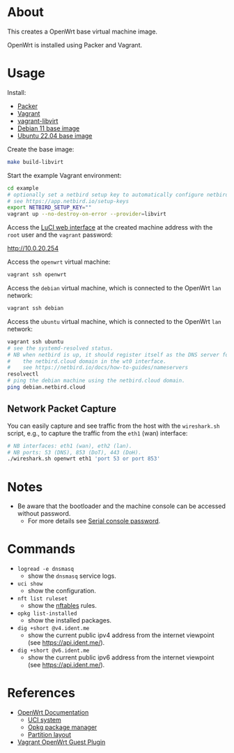 # About

This creates a OpenWrt base virtual machine image.

OpenWrt is installed using Packer and Vagrant.

# Usage

Install:

* [Packer](https://www.packer.io/)
* [Vagrant](https://www.vagrantup.com/)
* [vagrant-libvirt](https://github.com/vagrant-libvirt/vagrant-libvirt)
* [Debian 11 base image](https://github.com/rgl/debian-vagrant)
* [Ubuntu 22.04 base image](https://github.com/rgl/ubuntu-vagrant)

Create the base image:

```bash
make build-libvirt
```

Start the example Vagrant environment:

```bash
cd example
# optionally set a netbird setup key to automatically configure netbird.
# see https://app.netbird.io/setup-keys
export NETBIRD_SETUP_KEY=""
vagrant up --no-destroy-on-error --provider=libvirt
```

Access the [LuCI web interface](https://openwrt.org/docs/guide-user/luci/start)
at the created machine address with the `root` user and the `vagrant` password:

http://10.0.20.254

Access the `openwrt` virtual machine:

```bash
vagrant ssh openwrt
```

Access the `debian` virtual machine, which is connected to the OpenWrt `lan` network:

```bash
vagrant ssh debian
```

Access the `ubuntu` virtual machine, which is connected to the OpenWrt `lan` network:

```bash
vagrant ssh ubuntu
# see the systemd-resolved status.
# NB when netbird is up, it should register itself as the DNS server for
#    the netbird.cloud domain in the wt0 interface.
#    see https://netbird.io/docs/how-to-guides/nameservers
resolvectl
# ping the debian machine using the netbird.cloud domain.
ping debian.netbird.cloud
```

## Network Packet Capture

You can easily capture and see traffic from the host with the `wireshark.sh`
script, e.g., to capture the traffic from the `eth1` (wan) interface:

```bash
# NB interfaces: eth1 (wan), eth2 (lan).
# NB ports: 53 (DNS), 853 (DoT), 443 (DoH).
./wireshark.sh openwrt eth1 'port 53 or port 853'
```

# Notes

* Be aware that the bootloader and the machine console can be accessed without password.
  * For more details see [Serial console password](https://oldwiki.archive.openwrt.org/doc/howto/serial.console.password).

# Commands

* `logread -e dnsmasq`
  * show the `dnsmasq` service logs.
* `uci show`
  * show the configuration.
* `nft list ruleset`
  * show the [nftables](https://wiki.archlinux.org/title/Nftables) rules.
* `opkg list-installed`
  * show the installed packages.
* `dig +short @v4.ident.me`
  * show the current public ipv4 address from the internet viewpoint (see https://api.ident.me/).
* `dig +short @v6.ident.me`
  * show the current public ipv6 address from the internet viewpoint (see https://api.ident.me/).

# References

* [OpenWrt Documentation](https://openwrt.org/docs)
  * [UCI system](https://openwrt.org/docs/guide-user/base-system/uci)
  * [Opkg package manager](https://openwrt.org/docs/guide-user/additional-software/opkg)
  * [Partition layout](https://openwrt.org/docs/guide-user/installation/openwrt_x86#partition_layout)
* [Vagrant OpenWrt Guest Plugin](https://github.com/hashicorp/vagrant/tree/main/plugins/guests/openwrt)

